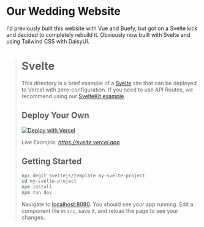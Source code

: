 # Our Wedding Website
I'd previously built this website with Vue and Buefy, but got on a Svelte kick and decided to completely rebuild it. Obviously now built with Svelte and using Tailwind CSS with DaisyUI.

> # Svelte
> 
> This directory is a brief example of a [Svelte](https://svelte.dev/) site that can be deployed to Vercel with zero-configuration. If you need to use API Routes, we recommend using our [SvelteKit example](https://github.com/vercel/vercel/tree/main/examples/sveltekit).
> 
> ## Deploy Your Own
> 
> [![Deploy with Vercel](https://vercel.com/button)](https://vercel.com/new/clone?repository-url=https://github.com/vercel/vercel/tree/main/examples/svelte&template=svelte)
> 
> _Live Example: https://svelte.vercel.app_
> 
> ## Getting Started
> 
> ```bash
> npx degit sveltejs/template my-svelte-project
> cd my-svelte-project
> npm install
> npm run dev
> ```
> 
> Navigate to [localhost:8080](http://localhost:8080). You should see your app running. Edit a component file in `src`, save it, and reload the page to see your changes.
